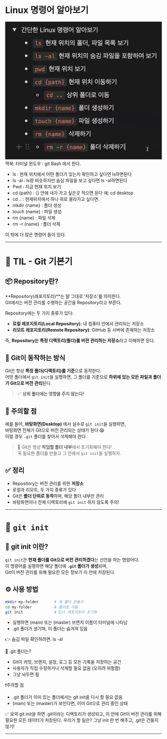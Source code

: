# Linux 명령어 알아보기 
![스크린샷](../imgs/Linux.png)
맥북: 터미널 윈도우 : git Bash 에서 한다.
- ls : 현재 위치에서 어떤 폴더가 있는지 확인하고 싶다면 ls하면된다
- ls -al : ls랑 비슷하지만 숨심 파일을 보고 싶다면 ls -al하면된다
- Pwd : 지금 현재 위치 보기
- cd {path} : {} 안에 내가 가고 싶은곳 적으면 된다 예: cd desktop
- cd .. : 현재위치에서 하나 위로 올라가고 싶다면.
- mkdir {name} : 폴더 생성
- touch {name} : 파일 생성
- rm {name} : 파일 삭제
- rm -r {name} : 폴더 삭제  

이 밖에 더 많은 명령어 들이 있다.  

---
# 📘 TIL - Git 기본기

## 📦 Repository란?

**Repository(레포지토리)**는 말 그대로 ‘저장소’를 의미한다.  
Git에서는 버전 관리를 수행하는 공간을 Repository라고 부른다.

Repository에는 두 가지 종류가 있다:

- **로컬 레포지토리(Local Repository)**: 내 컴퓨터 안에서 관리되는 저장소  
- **리모트 레포지토리(Remote Repository)**: GitHub 등 서버에 존재하는 저장소

즉, **Repository는 특정 디렉토리(폴더)를 버전 관리하는 저장소**라고 이해하면 된다.

## 🧠 Git이 동작하는 방식

Git은 항상 **특정 폴더(디렉토리)를 기준**으로 동작한다.  
어떤 폴더에서 `git init`을 실행하면, 그 폴더를 기준으로 **하위에 있는 모든 파일과 폴더가 Git으로 버전 관리**된다.

> ✅ **상위 폴더에는 영향을 주지 않는다!**

## 🚨 주의할 점

예를 들어, **바탕화면(Desktop)** 에서 실수로 `git init`을 실행하면,  
바탕화면 전체가 Git으로 버전 관리되는 상태가 된다 😱  
이럴 경우 `.git` 폴더를 찾아서 삭제해야 한다.

> 📌 Git은 항상 **작업할 폴더 내부**에서 초기화해야 한다!  
> 꼭 필요한 폴더를 만들고 그 안에서 `git init`을 실행하자.

## ✅ 정리

- Repository는 버전 관리를 위한 **저장소**
- 로컬과 리모트, 두 가지 종류가 있다
- Git은 **폴더 단위로 동작**하며, 해당 폴더 내부만 관리
- 바탕화면이나 전체 디렉토리에 `git init` 하지 않도록 주의!



---
# 📘 `git init`

## 🧠 git init 이란?

`git init`은 **현재 폴더를 Git으로 버전 관리하겠다**는 선언을 하는 명령어다.  
이 명령어를 실행하면 해당 폴더에 **`.git` 폴더가 생성**되며,  
Git이 버전 관리를 위해 필요한 모든 정보가 이 안에 저장된다.

## ⚙️ 사용 방법

~~~bash
mkdir my-folder       # 새 폴더 만들기
cd my-folder          # 폴더로 이동
git init              # Git 레포지토리 초기화
~~~

- 실행하면 (main) 또는 (master) 브랜치 이름이 터미널에 나타남
- .git 폴더가 생기며, 이 폴더는 숨겨져 있음

👉 숨김 파일 확인하려면:  ls -al  

📁 .git 폴더는?
- Git이 커밋, 브랜치, 설정, 로그 등 모든 기록을 저장하는 공간
- 사용자가 직접 수정하거나 삭제할 필요 없음 (오히려 위험함)
- 그냥 놔두면 됨

❗️주의할 점
- .git 폴더가 이미 있는 폴더에서는 git init을 다시 할 필요 없음
- (main) 또는 (master)가 보인다면, 이미 Git으로 관리 중인 상태  

✅ 요약
git init을 하면 .git이라는 디렉토리가 생성되고,
이 안에 Git이 버전 관리를 위해 필요한 모든 데이터가 저장된다.
우리가 할 일은? 그냥 init 한 번 해주고, .git은 건들지 않기!

---

